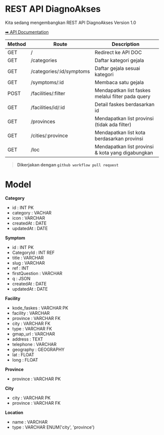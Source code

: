 # REST API DiagnoAkses

Kita sedang mengembangkan REST API DiagnoAkses Version 1.0

[➡ API Documentation](https://documenter.getpostman.com/view/20472929/2s9YC1Vtv8)

| Method | Route                    | Description                                        |
| ------ | ------------------------ | ---------------------------------------------------|
| GET    | /                        | Redirect ke API DOC                                |
| GET    | /categories              | Daftar kategori gejala                             |
| GET    | /categories/:id/symptoms | Daftar gejala sesuai kategori                      |
| GET    | /symptoms/:id            | Membaca satu gejala                                |
| POST   | /facilities/:filter      | Mendapatkan list faskes melalui filter pada query  |
| GET    | /facilities/id/:id       | Detail faskes berdasarkan id                       |
| GET    | /provinces               | Mendapatkan list provinsi (tidak ada filter)       |
| GET    | /cities/:province        | Mendapatkan list kota berdasarkan provinsi         |
| GET    | /loc                     | Mendapatkan list provinsi & kota yang digabungkan  |


> **Dikerjakan dengan `github workflow pull request`**

# Model 

**Category**
- id : INT PK
- category : VACHAR
- icon : VARCHAR
- createdAt : DATE
- updatedAt : DATE

**Symptom**
- id : INT PK
- CategoryId : INT REF
- title : VARCHAR
- slug : VARCHAR
- ref : INT
- firstQuestion : VARCHAR
- q : JSON
- createdAt : DATE
- updatedAt : DATE

**Facility**
- kode_faskes : VARCHAR PK
- facility : VARCHAR
- province : VARCHAR FK
- city : VARCHAR FK
- type : VARCHAR FK
- gmap_url : VARCHAR 
- address : TEXT
- telephone : VARCHAR 
- geography : GEOGRAPHY
- lat : FLOAT
- long : FLOAT

**Province**
- province : VARCHAR PK

**City**
- city : VARCHAR PK
- province : VARCHAR FK

**Location**
- name : VARCHAR 
- type : VARCHAR ENUM('city', 'province')

